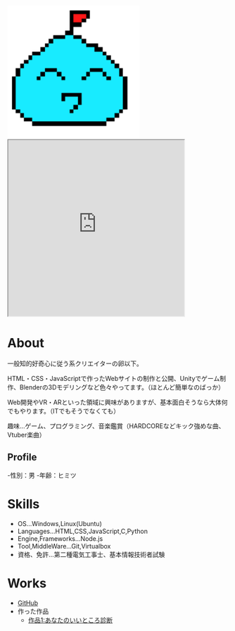 <img src="first piskel.png" alt="プロフィール画像" width="300" height="300" >

<iframe src="https://openprocessing.org/sketch/1174070/embed/" width="400" height="400"></iframe>

# About

一般知的好奇心に従う系クリエイターの卵以下。

HTML・CSS・JavaScriptで作ったWebサイトの制作と公開、Unityでゲーム制作、Blenderの3Dモデリングなど色々やってます。（ほとんど簡単なのばっか）

Web開発やVR・ARといった領域に興味がありますが、基本面白そうなら大体何でもやります。（ITでもそうでなくても）


趣味…ゲーム、プログラミング、音楽鑑賞（HARDCOREなどキック強めな曲、Vtuber楽曲）


## Profile
-性別：男
-年齢：ヒミツ

# Skills
- OS…Windows,Linux(Ubuntu)
- Languages…HTML,CSS,JavaScript,C,Python
- Engine,Frameworks…Node.js
- Tool,MiddleWare…Git,Virtualbox
- 資格、免許…第二種電気工事士、基本情報技術者試験

# Works
- [GitHub](https://github.com/Err0r-SOZGGway)
- 作った作品
  - [作品1:あなたのいいところ診断](https://Err0r-SOZGGway.github.io/assessment/assessment.html)



